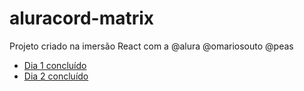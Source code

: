 # aluracord-matrix
Projeto criado na imersão React com a @alura @omariosouto @peas

- [Dia 1 concluído]( aluracord-matrix-ten.vercel.app)
- [Dia 2 concluído](https://aluracord-matrix-git-aula2-jocksanbrito.vercel.app)
